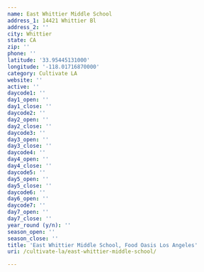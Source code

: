 ```yaml
---
name: East Whittier Middle School
address_1: 14421 Whittier Bl
address_2: ''
city: Whittier
state: CA
zip: ''
phone: ''
latitude: '33.95445131000'
longitude: '-118.01716870000'
category: Cultivate LA
website: ''
active: ''
daycode1: ''
day1_open: ''
day1_close: ''
daycode2: ''
day2_open: ''
day2_close: ''
daycode3: ''
day3_open: ''
day3_close: ''
daycode4: ''
day4_open: ''
day4_close: ''
daycode5: ''
day5_open: ''
day5_close: ''
daycode6: ''
day6_open: ''
daycode7: ''
day7_open: ''
day7_close: ''
year_round (y/n): ''
season_open: ''
season_close: ''
title: 'East Whittier Middle School, Food Oasis Los Angeles'
uri: /cultivate-la/east-whittier-middle-school/

---
```

